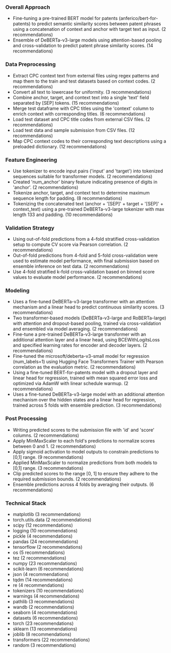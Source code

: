 ### Overall Approach
- Fine-tuning a pre-trained BERT model for patents (anferico/bert-for-patents) to predict semantic similarity scores between patent phrases using a concatenation of context and anchor with target text as input. (2 recommendations)
- Ensemble of DeBERTa-v3-large models using attention-based pooling and cross-validation to predict patent phrase similarity scores. (14 recommendations)

### Data Preprocessing
- Extract CPC context text from external files using regex patterns and map them to the train and test datasets based on context codes. (2 recommendations)
- Convert all text to lowercase for uniformity. (3 recommendations)
- Combine anchor, target, and context text into a single 'text' field separated by [SEP] tokens. (15 recommendations)
- Merge test dataframe with CPC titles using the 'context' column to enrich context with corresponding titles. (6 recommendations)
- Load test dataset and CPC title codes from external CSV files. (2 recommendations)
- Load test data and sample submission from CSV files. (12 recommendations)
- Map CPC context codes to their corresponding text descriptions using a preloaded dictionary. (12 recommendations)

### Feature Engineering
- Use tokenizer to encode input pairs ('input' and 'target') into tokenized sequences suitable for transformer models. (2 recommendations)
- Created 'num_anchor' binary feature indicating presence of digits in 'anchor'. (2 recommendations)
- Tokenize anchor, target, and context text to determine maximum sequence length for padding. (8 recommendations)
- Tokenizing the concatenated text (anchor + '[SEP]' + target + '[SEP]' + context_text) using a pre-trained DeBERTa-v3-large tokenizer with max length 133 and padding. (10 recommendations)

### Validation Strategy
- Using out-of-fold predictions from a 4-fold stratified cross-validation setup to compute CV score via Pearson correlation. (2 recommendations)
- Out-of-fold predictions from 4-fold and 5-fold cross-validation were used to estimate model performance, with final submission based on ensemble inference on test data. (2 recommendations)
- Use 4-fold stratified k-fold cross-validation based on binned score values to evaluate model performance. (2 recommendations)

### Modeling
- Uses a fine-tuned DeBERTa-v3-large transformer with an attention mechanism and a linear head to predict continuous similarity scores. (3 recommendations)
- Two transformer-based models (DeBERTa-v3-large and RoBERTa-large) with attention and dropout-based pooling, trained via cross-validation and ensembled via model averaging. (2 recommendations)
- Fine-tune a pre-trained DeBERTa-v3-large transformer with an additional attention layer and a linear head, using BCEWithLogitsLoss and specified learning rates for encoder and decoder layers. (2 recommendations)
- Fine-tuned the microsoft/deberta-v3-small model for regression (num_labels=1) using Hugging Face Transformers Trainer with Pearson correlation as the evaluation metric. (2 recommendations)
- Using a fine-tuned BERT-for-patents model with a dropout layer and linear head for regression, trained with mean squared error loss and optimized via AdamW with linear schedule warmup. (2 recommendations)
- Uses a fine-tuned DeBERTa-v3-large model with an additional attention mechanism over the hidden states and a linear head for regression, trained across 5 folds with ensemble prediction. (3 recommendations)

### Post Processing
- Writing predicted scores to the submission file with 'id' and 'score' columns. (2 recommendations)
- Apply MinMaxScaler to each fold's predictions to normalize scores between 0 and 1. (2 recommendations)
- Apply sigmoid activation to model outputs to constrain predictions to [0,1] range. (9 recommendations)
- Applied MinMaxScaler to normalize predictions from both models to [0,1] range. (3 recommendations)
- Clip predicted scores to the range [0, 1] to ensure they adhere to the required submission bounds. (2 recommendations)
- Ensemble predictions across 4 folds by averaging their outputs. (6 recommendations)

### Technical Stack
- matplotlib (3 recommendations)
- torch.utils.data (2 recommendations)
- scipy (12 recommendations)
- logging (10 recommendations)
- pickle (4 recommendations)
- pandas (24 recommendations)
- tensorflow (2 recommendations)
- os (5 recommendations)
- tez (2 recommendations)
- numpy (23 recommendations)
- scikit-learn (6 recommendations)
- json (4 recommendations)
- tqdm (14 recommendations)
- re (4 recommendations)
- tokenizers (10 recommendations)
- warnings (4 recommendations)
- pathlib (3 recommendations)
- wandb (2 recommendations)
- seaborn (4 recommendations)
- datasets (6 recommendations)
- torch (23 recommendations)
- sklearn (13 recommendations)
- joblib (8 recommendations)
- transformers (22 recommendations)
- random (3 recommendations)

